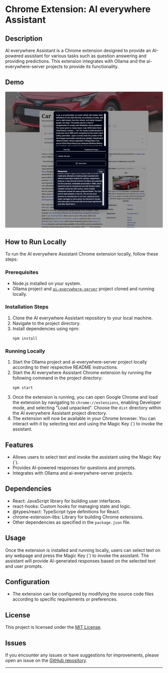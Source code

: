 # Chrome Extension: AI everywhere Assistant

## Description
AI everywhere Assistant is a Chrome extension designed to provide an AI-powered assistant for various tasks such as question answering and providing predictions. This extension integrates with Ollama and the ai-everywhere-server projects to provide its functionality.

## Demo
![Demo](https://raw.githubusercontent.com/dobrinyonkov/ai-everywhere/main/images/demo.png)

## How to Run Locally
To run the AI everywhere Assistant Chrome extension locally, follow these steps:

### Prerequisites
- Node.js installed on your system.
- Ollama project and [`ai-everywhere-server`](https://github.com/dobrinyonkov/ai-everywhere-server) project cloned and running locally.

### Installation Steps
1. Clone the AI everywhere Assistant repository to your local machine.
2. Navigate to the project directory.
3. Install dependencies using npm:
    ```
    npm install
    ```

### Running Locally
1. Start the Ollama project and ai-everywhere-server project locally according to their respective README instructions.
2. Start the AI everywhere Assistant Chrome extension by running the following command in the project directory:
    ```
    npm start
    ```
3. Once the extension is running, you can open Google Chrome and load the extension by navigating to `chrome://extensions`, enabling Developer mode, and selecting "Load unpacked". Choose the `dist` directory within the AI everywhere Assistant project directory.
4. The extension will now be available in your Chrome browser. You can interact with it by selecting text and using the Magic Key (\`) to invoke the assistant.

## Features
- Allows users to select text and invoke the assistant using the Magic Key (\`).
- Provides AI-powered responses for questions and prompts.
- Integrates with Ollama and ai-everywhere-server projects.

## Dependencies
- React: JavaScript library for building user interfaces.
- react-hooks: Custom hooks for managing state and logic.
- @types/react: TypeScript type definitions for React.
- chrome-extension-libs: Library for building Chrome extensions.
- Other dependencies as specified in the `package.json` file.

## Usage
Once the extension is installed and running locally, users can select text on any webpage and press the Magic Key (\`) to invoke the assistant. The assistant will provide AI-generated responses based on the selected text and user prompts.

## Configuration
- The extension can be configured by modifying the source code files according to specific requirements or preferences.

## License
This project is licensed under the [MIT License](LICENSE).

## Issues
If you encounter any issues or have suggestions for improvements, please open an issue on the [GitHub repository](https://github.com/your/repository).

---